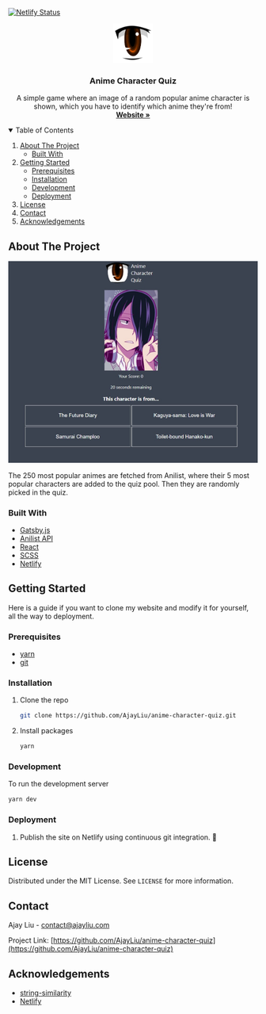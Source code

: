 [![Netlify Status](https://api.netlify.com/api/v1/badges/adb940b7-d707-4d5e-82c3-0ac7dd36229d/deploy-status)](https://app.netlify.com/sites/anime-character-quiz/deploys)

<p align="center">
  <a href="https://github.com/AjayLiu/anime-character-quiz">
    <img src="static/img/logo.svg" alt="Logo" width="80" height="80">
  </a>

  <h3 align="center">Anime Character Quiz</h3>

  <p align="center">
    A simple game where an image of a random popular anime character is shown, which you have to identify which anime they're from!
    <br />
    <a href="https://anime-character-quiz.ajayliu.com"><strong>Website »</strong></a>
</p>

<!-- TABLE OF CONTENTS -->
<details open="open">
  <summary>Table of Contents</summary>
  <ol>
    <li>
      <a href="#about-the-project">About The Project</a>
      <ul>
        <li><a href="#built-with">Built With</a></li>
      </ul>
    </li>
    <li>
      <a href="#getting-started">Getting Started</a>
      <ul>
        <li><a href="#prerequisites">Prerequisites</a></li>
        <li><a href="#installation">Installation</a></li>
        <li><a href="#development">Development</a></li>
        <li><a href="#deployment">Deployment</a></li>
      </ul>
    </li>
    <li><a href="#license">License</a></li>
    <li><a href="#contact">Contact</a></li>
    <li><a href="#acknowledgements">Acknowledgements</a></li>
  </ol>
</details>



<!-- ABOUT THE PROJECT -->
## About The Project

<img src="preview.png"></img>

The 250 most popular animes are fetched from Anilist, where their 5 most popular characters are added to the quiz pool. Then they are randomly picked in the quiz.

### Built With
* [Gatsby.js](https://www.gatsbyjs.com/)
* [Anilist API](https://anilist.gitbook.io/anilist-apiv2-docs/)
* [React](https://reactjs.org/)
* [SCSS](https://sass-lang.com/)
* [Netlify](https://www.netlify.com/)


<!-- GETTING STARTED -->
## Getting Started

Here is a guide if you want to clone my website and modify it for yourself, all the way to deployment.

### Prerequisites

* [yarn](https://yarnpkg.com/)
* [git](https://git-scm.com/)

### Installation

1. Clone the repo
   ```sh
   git clone https://github.com/AjayLiu/anime-character-quiz.git
   ```
2. Install packages
   ```sh
   yarn
   ```

### Development

To run the development server
   ```sh
   yarn dev
   ```
   
### Deployment
1. Publish the site on Netlify using continuous git integration. :tada:

<!-- LICENSE -->
## License

Distributed under the MIT License. See `LICENSE` for more information.


<!-- CONTACT -->
## Contact

Ajay Liu - contact@ajayliu.com

Project Link: [https://github.com/AjayLiu/anime-character-quiz](https://github.com/AjayLiu/anime-character-quiz)



<!-- ACKNOWLEDGEMENTS -->
## Acknowledgements
* [string-similarity](https://www.npmjs.com/package/string-similarity)
* [Netlify](https://www.netlify.com/)
